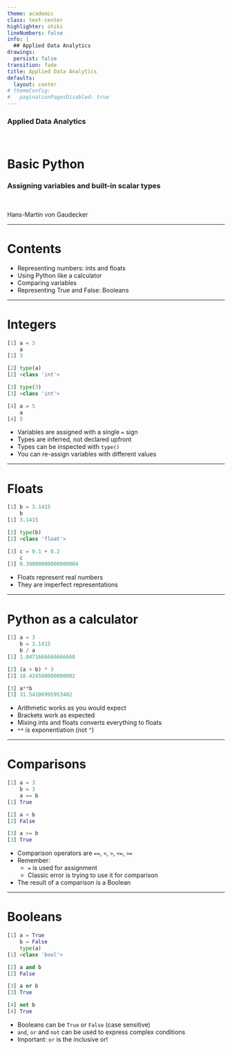 ```yaml
---
theme: academic
class: text-center
highlighter: shiki
lineNumbers: false
info: |
  ## Applied Data Analytics
drawings:
  persist: false
transition: fade
title: Applied Data Analytics
defaults:
  layout: center
# themeConfig:
#   paginationPagesDisabled: true
---
```


### Applied Data Analytics

<br/>

# Basic Python

### Assigning variables and built-in scalar types

<br/>


Hans-Martin von Gaudecker

---

# Contents

- Representing numbers: ints and floats
- Using Python like a calculator
- Comparing variables
- Representing True and False: Booleans

---

# Integers

<div class="flex gap-12">
<div>

```python
[1] a = 3
    a
[1] 3

[2] type(a)
[2] <class 'int'>

[3] type(3)
[3] <class 'int'>

[4] a = 5
    a
[4] 5
```


</div>
<div>

- Variables are assigned with a single `=` sign
- Types are inferred, not declared upfront
- Types can be inspected with `type()`
- You can re-assign variables with different values

</div>
</div>


---

# Floats

<div class="flex gap-12">
<div>

```python
[1] b = 3.1415
    b
[1] 3.1415

[2] type(b)
[2] <class 'float'>

[3] c = 0.1 + 0.2
    c
[3] 0.30000000000000004
```


</div>
<div>

- Floats represent real numbers
- They are imperfect representations

</div>
</div>


---

# Python as a calculator

<div class="flex gap-8">
<div>

```python
[1] a = 3
    b = 3.1415
    b / a
[1] 1.0471666666666668

[2] (a + b) * 3
[2] 18.424500000000002

[3] a**b
[3] 31.54106995953402

```

</div>
<div>

- Arithmetic works as you would expect
- Brackets work as expected
- Mixing ints and floats converts everything to floats
- `**` is exponentiation (not `^`)

</div>
</div>


---

# Comparisons

<div class="flex gap-8">
<div>

```python
[1] a = 3
    b = 3
    a == b
[1] True

[2] a < b
[2] False

[3] a >= b
[3] True
```

</div>
<div>

- Comparison operators are `==`, `<`, `>`, `<=`, `>=`
- Remember:
  - `=` is used for assignment
  - Classic error is trying to use it for comparison
- The result of a comparison is a Boolean

</div>
</div>


---

# Booleans

<div class="flex gap-8">
<div>

```python
[1] a = True
    b = False
    type(a)
[1] <class 'bool'>

[2] a and b
[2] False

[3] a or b
[3] True

[4] not b
[4] True
```

</div>
<div>

- Booleans can be `True` or `False` (case sensitive)
- `and`, `or` and `not` can be used to express complex conditions
- Important: `or` is the inclusive or!

</div>
</div>
